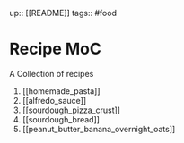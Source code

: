 up:: [[README]]
tags:: #food

# Recipe MoC
A Collection of recipes

1. [[homemade_pasta]]
2. [[alfredo_sauce]]
3. [[sourdough_pizza_crust]]
4. [[sourdough_bread]]
5. [[peanut_butter_banana_overnight_oats]]